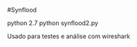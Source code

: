 #Synflood

python 2.7
python synflood2.py <Interface> <Target IP> <Target port>

Usado para testes e análise com wireshark

